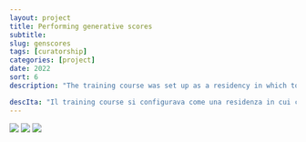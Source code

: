 ```yaml
---
layout: project
title: Performing generative scores
subtitle: 
slug: genscores
tags: [curatorship]
categories: [project]
date: 2022
sort: 6
description: "The training course was set up as a residency in which to share one's knowledge related to the field of sound and music. I facilitated a music graphic writing workshop, providing participants with source materials based on the parameters used by musician Stefano Battaglia to compose radical improvisational scores. I adapted them from verbal to graphic form."

descIta: "Il training course si configurava come una residenza in cui condividere i propri saperi relativi al campo del suono e della musica. Ho facilitato un laboratorio di scrittura grafica musicale, fornendo ai partecipanti dei materiali di partenza che si basano sui parametri utilizzati dal musicista Stefano Battaglia per comporre spartiti di improvvisazione radicale. Li ho adattati dalla forma verbale a quella grafica."
---
```

![]({{site.baseurl}}/projects/gen_scores1.jpg)
![]({{site.baseurl}}/projects/gen_scores2.jpg)
![]({{site.baseurl}}/projects/gen_scores3.jpg)


